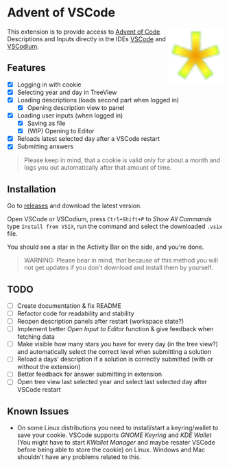 # Advent of VSCode

<!--Makes it easier to comment out the icon for packaging-->
<img src="res/icon.svg" alt="Project Icon: A star with color gradient from the orange center over yellow to the yellow-lime tips" align=right width=128 height=128 />
<!---->

This extension is to provide access to [Advent of Code](https://adventofcode.com) Descriptions and Inputs directly in the IDEs [VSCode](https://code.visualstudio.com) and [VSCodium](https://vscodium.com).

## Features

- [x] Logging in with cookie
- [x] Selecting year and day in TreeView
- [x] Loading descriptions (loads second part when logged in)
  - [x] Opening description view to panel
- [x] Loading user inputs (when logged in)
  - [x] Saving as file
  - [x] (WIP) Opening to Editor
- [x] Reloads latest selected day after a VSCode restart
- [x] Submitting answers

> Please keep in mind, that a cookie is valid only for about a month and logs you out automatically after that amount of time.

<!-- Insert Animations / Pictures for how the extension works -->

## Installation

Go to [releases](releases) and download the latest version.

Open VSCode or VSCodium, press `Ctrl+Shift+P` to *Show All Commands*  type `Install from VSIX`, run the command and select the downloaded `.vsix` file.

You should see a star in the Activity Bar on the side, and you're done.

> WARNING: Please bear in mind, that because of this method you will not get updates if you don't download and install them by yourself.

## TODO

- [ ] Create documentation & fix README
- [ ] Refactor code for readability and stability
- [ ] Reopen description panels after restart (workspace state?)
- [ ] Implement better *Open Input to Editor* function & give feedback when fetching data
- [ ] Make visible how many stars you have for every day (in the tree view?) and automatically select the correct level when submitting a solution
- [ ] Reload a days' description if a solution is correctly submitted (with or without the extension)
- [ ] Better feedback for answer submitting in extension
- [ ] Open tree view last selected year and select last selected day after VSCode restart

## Known Issues

- On some Linux distributions you need to install/start a keyring/wallet to save your cookie. VSCode supports *GNOME Keyring* and *KDE Wallet* (You might have to start *KWallet Manager* and maybe resater VSCode before being able to store the cookie) on Linux. Windows and Mac shouldn't have any problems related to this.
